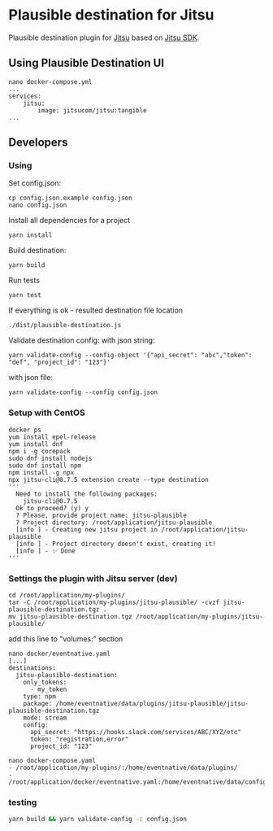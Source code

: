 # Plausible destination for Jitsu

Plausible destination plugin for [Jitsu](https://jitsu.com)
based on [Jitsu SDK](https://github.com/jitsucom/jitsu-sdk).

## Using Plausible Destination UI
```shell
nano docker-compose.yml
...
services:
    jitsu:
        image: jitsucom/jitsu:tangible
...
```

## Developers  

### Using
Set config.json:
```shell
cp config.json.example config.json
nano config.json
```

Install all dependencies for a project
```shell
yarn install
```

Build destination:
```shell
yarn build
```

Run tests
```shell
yarn test
```

If everything is ok - resulted destination file location
```shell
./dist/plausible-destination.js
```

Validate destination config:
with json string:
```shell
yarn validate-config --config-object '{"api_secret": "abc","token": "def", "project_id": "123"}'
```
with json file:
```shell
yarn validate-config --config config.json
```

### Setup with CentOS
```shell
docker ps
yum install epel-release
yum install dnf
npm i -g corepack
sudo dnf install nodejs
sudo dnf install npm
npm install -g npx
npx jitsu-cli@0.7.5 extension create --type destination
'''
  Need to install the following packages:
    jitsu-cli@0.7.5
  Ok to proceed? (y) y
  ? Please, provide project name: jitsu-plausible
  ? Project directory: /root/application/jitsu-plausible
  [info ] - Creating new jitsu project in /root/application/jitsu-plausible
  [info ] - Project directory doesn't exist, creating it!
  [info ] - ✨ Done
'''
```

### Settings the plugin with Jitsu server (dev)

```shell
cd /root/application/my-plugins/
tar -C /root/application/my-plugins/jitsu-plausible/ -cvzf jitsu-plausible-destination.tgz .
mv jitsu-plausible-destination.tgz /root/application/my-plugins/jitsu-plausible/
```

add this line to "volumes:" section
```shell
nano docker/eventnative.yaml
[...]
destinations:
  jitsu-plausible-destination:
    only_tokens:
      - my_token
    type: npm
    package: /home/eventnative/data/plugins/jitsu-plausible/jitsu-plausible-destination.tgz
    mode: stream
    config:
      api_secret: "https://hooks.slack.com/services/ABC/XYZ/etc"
      token: "registration,error"
      project_id: "123"
```

```
nano docker-compose.yaml
- /root/application/my-plugins/:/home/eventnative/data/plugins/
- /root/application/docker/eventnative.yaml:/home/eventnative/data/config/eventnative.yaml
```

### testing
```bash
yarn build && yarn validate-config -c config.json
```

